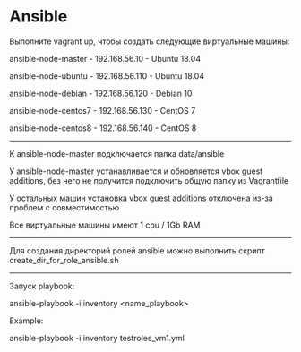 # Ansible

Выполните vagrant up, чтобы создать следующие виртуальные машины:

ansible-node-master - 192.168.56.10 - Ubuntu 18.04

ansible-node-ubuntu - 192.168.56.110 - Ubuntu 18.04

ansible-node-debian - 192.168.56.120 - Debian 10

ansible-node-centos7 - 192.168.56.130 - CentOS 7

ansible-node-centos8 - 192.168.56.140 - CentOS 8

---

К ansible-node-master подключается папка data/ansible

У ansible-node-master устанавливается и обновляется vbox guest additions, без него не получится подключить общую папку из Vagrantfile

У остальных машин установка vbox guest additions отключена из-за проблем с совместимостью

Все виртуальные машины имеют 1 cpu / 1Gb RAM

---

Для создания директорий ролей ansible можно выполнить скрипт create_dir_for_role_ansible.sh

---

Запуск playbook:

ansible-playbook -i inventory <name_playbook>

Example:

ansible-playbook -i inventory testroles_vm1.yml


